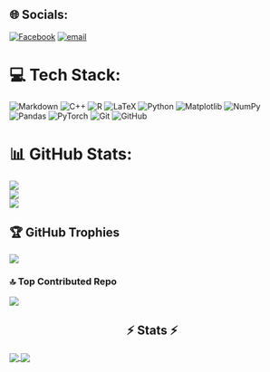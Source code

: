 
## 🌐 Socials:
[![Facebook](https://img.shields.io/badge/Facebook-%231877F2.svg?logo=Facebook&logoColor=white)](https://facebook.com) [![email](https://img.shields.io/badge/Email-D14836?logo=gmail&logoColor=white)](mailto:minhhuy31012005@gmail.com) 

# 💻 Tech Stack:
![Markdown](https://img.shields.io/badge/markdown-%23000000.svg?style=for-the-badge&logo=markdown&logoColor=white) ![C++](https://img.shields.io/badge/c++-%2300599C.svg?style=for-the-badge&logo=c%2B%2B&logoColor=white) ![R](https://img.shields.io/badge/r-%23276DC3.svg?style=for-the-badge&logo=r&logoColor=white) ![LaTeX](https://img.shields.io/badge/latex-%23008080.svg?style=for-the-badge&logo=latex&logoColor=white) ![Python](https://img.shields.io/badge/python-3670A0?style=for-the-badge&logo=python&logoColor=ffdd54) ![Matplotlib](https://img.shields.io/badge/Matplotlib-%23ffffff.svg?style=for-the-badge&logo=Matplotlib&logoColor=black) ![NumPy](https://img.shields.io/badge/numpy-%23013243.svg?style=for-the-badge&logo=numpy&logoColor=white) ![Pandas](https://img.shields.io/badge/pandas-%23150458.svg?style=for-the-badge&logo=pandas&logoColor=white) ![PyTorch](https://img.shields.io/badge/PyTorch-%23EE4C2C.svg?style=for-the-badge&logo=PyTorch&logoColor=white) ![Git](https://img.shields.io/badge/git-%23F05033.svg?style=for-the-badge&logo=git&logoColor=white) ![GitHub](https://img.shields.io/badge/github-%23121011.svg?style=for-the-badge&logo=github&logoColor=white)
# 📊 GitHub Stats:
![](https://github-readme-stats.vercel.app/api?username=BrdH7940&theme=dark&hide_border=false&include_all_commits=true&count_private=true)<br/>
![](https://github-readme-streak-stats.herokuapp.com/?user=BrdH7940&theme=dark&hide_border=false)<br/>
![](https://github-readme-stats.vercel.app/api/top-langs/?username=BrdH7940&theme=dark&hide_border=false&include_all_commits=true&count_private=true&layout=compact)

## 🏆 GitHub Trophies
![](https://github-profile-trophy.vercel.app/?username=BrdH7940&theme=dracula&no-frame=false&no-bg=true&margin-w=4)

### 🔝 Top Contributed Repo
![](https://github-contributor-stats.vercel.app/api?username=BrdH7940&limit=5&theme=dark&combine_all_yearly_contributions=true)

<h2 align="center">⚡ Stats ⚡</h2>
<a href="https://github.com/BrdH7940/github-readme-stats">
  <img align="center" src="https://github-readme-stats.vercel.app/api/pin/?username=BrdH7940&repo=github-readme-stats&theme=react" />
</a>
<a href="https://github.com/BrdH7940/BrdH7940.github.io">
  <img align="center" src="https://github-readme-stats.vercel.app/api/pin/?username=BrdH7940&repo=anuraghazra.github.io&theme=react" />
</a>
